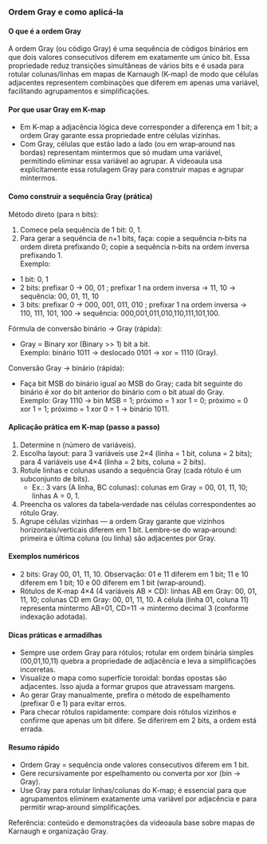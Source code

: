 ﻿### Ordem Gray e como aplicá‑la

#### O que é a ordem Gray
A ordem Gray (ou código Gray) é uma sequência de códigos binários em que dois valores consecutivos diferem em exatamente um único bit. Essa propriedade reduz transições simultâneas de vários bits e é usada para rotular colunas/linhas em mapas de Karnaugh (K-map) de modo que células adjacentes representem combinações que diferem em apenas uma variável, facilitando agrupamentos e simplificações.

#### Por que usar Gray em K-map
- Em K-map a adjacência lógica deve corresponder a diferença em 1 bit; a ordem Gray garante essa propriedade entre células vizinhas.  
- Com Gray, células que estão lado a lado (ou em wrap‑around nas bordas) representam mintermos que só mudam uma variável, permitindo eliminar essa variável ao agrupar. A videoaula usa explicitamente essa rotulagem Gray para construir mapas e agrupar mintermos.

#### Como construir a sequência Gray (prática)
Método direto (para n bits):
1. Comece pela sequência de 1 bit: 0, 1.  
2. Para gerar a sequência de n+1 bits, faça: copie a sequência n‑bits na ordem direta prefixando 0; copie a sequência n‑bits na ordem inversa prefixando 1.  
Exemplo:
- 1 bit: 0, 1  
- 2 bits: prefixar 0 → 00, 01 ; prefixar 1 na ordem inversa → 11, 10 → sequência: 00, 01, 11, 10  
- 3 bits: prefixar 0 → 000, 001, 011, 010 ; prefixar 1 na ordem inversa → 110, 111, 101, 100 → sequência: 000,001,011,010,110,111,101,100.

Fórmula de conversão binário → Gray (rápida):
- Gray = Binary xor (Binary >> 1) bit a bit.  
Exemplo: binário 1011 → deslocado 0101 → xor = 1110 (Gray).

Conversão Gray → binário (rápida):
- Faça bit MSB do binário igual ao MSB do Gray; cada bit seguinte do binário é xor do bit anterior do binário com o bit atual do Gray.  
Exemplo: Gray 1110 → bin MSB = 1; próximo = 1 xor 1 = 0; próximo = 0 xor 1 = 1; próximo = 1 xor 0 = 1 → binário 1011.

#### Aplicação prática em K-map (passo a passo)
1. Determine n (número de variáveis).  
2. Escolha layout: para 3 variáveis use 2×4 (linha = 1 bit, coluna = 2 bits); para 4 variáveis use 4×4 (linha = 2 bits, coluna = 2 bits).  
3. Rotule linhas e colunas usando a sequência Gray (cada rótulo é um subconjunto de bits).  
   - Ex.: 3 vars (A linha, BC colunas): colunas em Gray = 00, 01, 11, 10; linhas A = 0, 1.  
4. Preencha os valores da tabela‑verdade nas células correspondentes ao rótulo Gray.  
5. Agrupe células vizinhas — a ordem Gray garante que vizinhos horizontais/verticais diferem em 1 bit. Lembre‑se do wrap‑around: primeira e última coluna (ou linha) são adjacentes por Gray.

#### Exemplos numéricos
- 2 bits: Gray 00, 01, 11, 10. Observação: 01 e 11 diferem em 1 bit; 11 e 10 diferem em 1 bit; 10 e 00 diferem em 1 bit (wrap‑around).  
- Rótulos de K‑map 4×4 (4 variáveis AB × CD): linhas AB em Gray: 00, 01, 11, 10; colunas CD em Gray: 00, 01, 11, 10. A célula (linha 01, coluna 11) representa mintermo AB=01, CD=11 → mintermo decimal 3 (conforme indexação adotada).

#### Dicas práticas e armadilhas
- Sempre use ordem Gray para rótulos; rotular em ordem binária simples (00,01,10,11) quebra a propriedade de adjacência e leva a simplificações incorretas.  
- Visualize o mapa como superfície toroidal: bordas opostas são adjacentes. Isso ajuda a formar grupos que atravessam margens.  
- Ao gerar Gray manualmente, prefira o método de espelhamento (prefixar 0 e 1) para evitar erros.  
- Para checar rótulos rapidamente: compare dois rótulos vizinhos e confirme que apenas um bit difere. Se diferirem em 2 bits, a ordem está errada.

#### Resumo rápido
- Ordem Gray = sequência onde valores consecutivos diferem em 1 bit.  
- Gere recursivamente por espelhamento ou converta por xor (bin → Gray).  
- Use Gray para rotular linhas/colunas do K‑map; é essencial para que agrupamentos eliminem exatamente uma variável por adjacência e para permitir wrap‑around simplificações.

Referência: conteúdo e demonstrações da videoaula base sobre mapas de Karnaugh e organização Gray.
